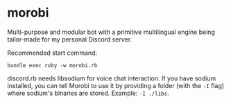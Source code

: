 # morobi
Multi-purpose and modular bot with a primitive multilingual engine being tailor-made for my personal Discord server.

Recommended start command:
```
bundle exec ruby -w morobi.rb
```

discord.rb needs libsodium for voice chat interaction. If you have sodium installed, you can tell Morobi to use it by providing a folder (with the `-I` flag) where sodium's binaries are stored. Example: `-I ./libs`.